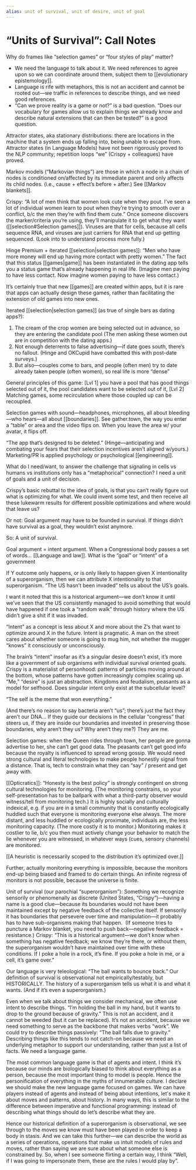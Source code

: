 ```yaml
---
alias: unit of survival, unit of desire, unit of goal
---
```


# “Units of Survival”: Call Notes

Why do frames like “selection games” or “four styles of play” matter?

-   We need the language to talk about it. We need references to agree upon so we can coordinate around them, subject them to [[evolutionary epistemology]].
-   Language is rife with metaphors, this is not an accident and cannot be rooted out—we traffic in references to describe things, and we need good references.
-   “Can we prove reality is a game or not?” is a bad question. “Does our vocabulary for games allow us to explain things we already know and describe natural extensions that can then be tested?” is a good question.
    
Attractor states, aka stationary distributions: there are locations in the machine that a system ends up falling into, being unable to escape from. Attractor states (in Language Models) have not been rigorously proved to the NLP community; repetition loops “we” (Crispy + colleagues) have proved. 

Markov models (“Markovian things”) are those in which a node in a chain of nodes is conditioned on/affected by its immediate parent and only affects its child nodes. (i.e., cause + effect’s before + after.) See [[Markov blankets]].

Crispy: “A lot of men think that women look cute when they pout. I’ve seen a lot of individual women learn to pout when they’re trying to smooth over a conflict, b/c the men they’re with find them cute.” Once someone discovers the marker/criteria you’re using, they’ll manipulate it to get what they want ([[selection#Selection games]]). Viruses are that for cells, because all cells sequence RNA, and viruses are just carriers for RNA that end up getting sequenced. (Look into to understand process more fully.)

Hinge Premium + iterated [[selection|selection games]]: “Men who have more money will end up having more contact with pretty women.” The fact that this status [[games|game]] has been instantiated in the dating app tells you a status game that’s already happening in real life. (Imagine men paying to have less contact. Now imagine women paying to have less contact.)

It’s certainly true that new [[games]] are created within apps, but it is rare that apps can actually design these games, rather than facilitating the extension of old games into new ones.

Iterated [[selection|selection games]] (as true of single bars as dating apps?):

1.  The cream of the crop women are being selected out in advance, so they are entering the candidate pool (The men asking these women out are in competition with the dating apps.)
2.  Not enough deterrents to false advertising—if date goes south, there’s no fallout. (Hinge and OKCupid have combatted this with post-date surveys.)
3.  But also—couples come to bars, and people (often men) try to date already taken people (often women), so real life is more “dense”

General principles of this game: [Lvl 1] you have a pool that has good things selected out of it, the pool candidates want to be selected out of it, [Lvl 2] Matching games, some recirculation where those coupled up can be recoupled.

Selection games with sound—headphones, microphones, all about bleeding—who hears—all about [[boundaries]]. See gather.town, the way you enter a “table” or area and the video flips on. When you leave the area w/ your avatar, it flips off.

“The app that’s designed to be deleted.” (Hinge—anticipating and combating your fears that their selection incentives aren’t aligned w/yours.) Marketing/PR is applied psychology or psychological [[engineering]].

What do I need/want, to answer the challenge that signaling in cells vs humans vs institutions only has a “metaphorical” connection? I need a unit of goals and a unit of decision.

Crispy’s basic rebuttal to the idea of goals, is that you can’t really figure out what is optimizing for what. We could invent some test, and then receive all these lukewarm results for different possible optimizations and where would that leave us?

Or not: Goal argument may have to be founded in survival. If things didn’t have survival as a goal, they wouldn’t exist anymore.

So: A unit of survival.

Goal argument = intent argument. When a Congressional body passes a set of words… [[Language and law]]. What is the “goal” or “intent” of a government

If Y outcome only happens, or is only likely to happen given X intentionality of a superorganism, then we can attribute X intentionality to that superorganism. “The US hasn’t been invaded” tells us about the US’s goals.

I want it noted that this is a historical argument—we don’t know it until we’ve seen that the US consistently managed to avoid something that would have happened if one took a “random walk” through history where the US didn’t give a shit if it was invaded.

“Intent” as a concept is less about X and more about the Z’s that want to optimize around X in the future. Intent is pragmatic. A man on the street cares about whether someone is going to mug him, not whether the mugger “knows” it consciously or unconsciously.

The brain’s “intent” insofar as it’s a singular desire doesn’t exist, it’s more like a government of sub organisms with individual survival oriented goals. Crispy is a materialist of personhood: patterns of particles moving around at the bottom, whose patterns have gotten increasingly complex scaling up. “Me,” “desire” is just an abstraction. Kingdoms and feudalism, peasants as a model for selfhood. Does singular intent only exist at the subcellular level?

 “The self is the meme that won everything.”

(And there’s no reason to say bacteria aren’t “us”; there’s just the fact they aren’t our DNA… If they guide our decisions in the cellular “congress” that steers us, if they are inside our boundaries and invested in preserving those boundaries, why aren’t they us? Why aren’t they me?) They are me.

Selection games: when the Queen rides through town, her people are gonna advertise to her, she can’t get good data. The peasants can’t get good info because the royalty is influenced to spread wrong gossip. We would need strong cultural and literal technologies to make people honestly signal from a distance. That is, tech to constrain what they can “say” / present and get away with. 

[[Opticratics]]: “Honesty is the best policy” is strongly contingent on strong cultural technologies for monitoring. (The monitoring constrains, so your self-presentation has to be ballpark with what a third-party observer would witness/tell from monitoring tech.) It is highly socially and culturally indexical, e.g. if you are in a small community that is constantly ecologically huddled such that everyone is monitoring everyone else always. The more distant, and less huddled or ecologically proximate, individuals are, the less monitoring capacity. (The more costly it is to monitor.) Monitoring makes it costlier to lie, b/c you then must actively change your behavior to match the lie whenever you are witnessed, in whatever ways (cues, sensory channels) are monitored.

[[A heuristic is necessarily scoped to the distribution it’s optimized over.]]

Further, actually monitoring everything is impossible, because the monitors end-up being biased and framed to do certain things. An infinite regress of monitors is not possible, because the universe is finite.

Unit of survival (our parochial “superorganism”): Something we recognize sensorily or phenomenally as discrete (United States, “Crispy”)—having a name is a good clue—because its boundaries would not have been maintained except by negative feedback of the collective itself. If sensorily it has boundaries that persevere over time and manipulation—it probably has to have sub-organisms making that happen.  (If someone tries to puncture a Markov blanket, you need to push back—negative feedback = resistance.) Crispy: “This is a historical argument—we don’t know when something has negative feedback; we know they’re there, or without them, the superorganism wouldn’t have maintained over time with these conditions. If I poke a hole in a rock, it’s fine. If you poke a hole in me, or a cell, it’s game over.” 

Our language is very teleological: “The ball wants to bounce back.” Our definition of survival is observational not empirically/testably, but HISTORICALLY. The history of a superorganism tells us what it is and what it wants. (And if it’s even a superorganism.)  

Even when we talk about things we consider mechanical, we often use intent to describe things. “I’m holding the ball in my hand, but it wants to drop to the ground because of gravity.” This is not an accident, and it cannot be weeded (but it can be replaced). It’s not an accident, because we need something to serve as the backbone that makes verbs “work”. We could try to describe things passively: “The ball falls due to gravity.” Describing things like this tends to not catch-on because we need an underlying metaphor to support our understanding, rather than just a list of facts. We need a language game.

The most common language game is that of agents and intent. I think it’s because our minds are biologically biased to think about everything as a person, because the most important thing to model is people. Hence the personification of everything in the myths of innumerable culture. I declare we should make the new language game focused on games. We can have players instead of agents and instead of being about intentions, let's make it about moves and patterns, about history. In many ways, this is similar to the difference between imperative and functional programming: instead of describing what things should do let’s describe what they are. 

Hence our historical definition of a superorganism is observational, we see through to the moves we know must have been played in order to keep a body in stasis. And we can take this further—we can describe the world as a series of operations, operations that make us intuit models of rules and moves, rather than saying we are sure about what someone else is constrained by. So, when I see someone flirting a certain way, I think “Well, if I was going to impersonate them, these are the rules I would play by”.